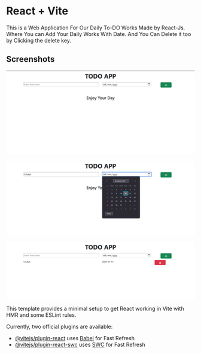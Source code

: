# React + Vite

This is a Web Application For Our Daily To-DO Works Made by React-Js. Where You can Add Your Daily  Works With Date. And You Can Delete it too by Clicking the delete key.

## Screenshots

![App Screenshot](https://github.com/karanSuman/React-TO-DO-APP/blob/main/Application-Screenshots/Screenshot%201.png)

![App Screenshot](https://github.com/karanSuman/React-TO-DO-APP/blob/main/Application-Screenshots/Screenshot%202.png)

![App Screenshot](https://github.com/karanSuman/React-TO-DO-APP/blob/main/Application-Screenshots/Screenshot%203.png)




This template provides a minimal setup to get React working in Vite with HMR and some ESLint rules.



Currently, two official plugins are available:

- [@vitejs/plugin-react](https://github.com/vitejs/vite-plugin-react/blob/main/packages/plugin-react/README.md) uses [Babel](https://babeljs.io/) for Fast Refresh
- [@vitejs/plugin-react-swc](https://github.com/vitejs/vite-plugin-react-swc) uses [SWC](https://swc.rs/) for Fast Refresh
